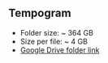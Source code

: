 ## Tempogram

- Folder size: ~ 364 GB
- Size per file: ~ 4 GB
- [Google Drive folder link](https://drive.google.com/drive/folders/161d4NyvaNMjT-6fdsjvEftDvQLcjtgU2?usp=sharing)
